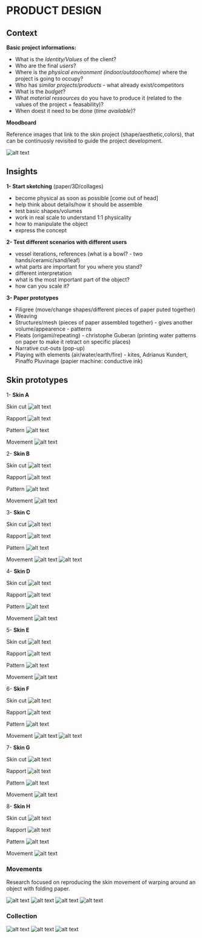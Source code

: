 # PRODUCT DESIGN

## Context

**Basic project informations:**
- What is the *Identity/Values* of the client?
- Who are the final *users*?
- Where is the *physical environment (indoor/outdoor/home)* where the project is going to occupy?
- Who has *similar projects/products* - what already exist/competitors
- What is the *budget*?
- What *material ressources* do you have to produce it (related to the values of the project + feasability)?
- When doest it need to be done (*time available*)?


**Moodboard**

Reference images that link to the skin project (shape/aesthetic,colors), that can be continuosly revisited to guide the project development.

![alt text](images/soft.robotics.moodboard.jpg)


## Insights
**1- Start sketching**
(paper/3D/collages)
- become physical as soon as possible [come out of head]
- help think about details/how it should be assemble
- test basic shapes/volumes
- work in real scale to understand 1:1 physicality
- how to manipulate the object
- express the concept


**2- Test different scenarios with different users**

- vessel iterations, references (what is a bowl? - two hands/ceramic/sand/leaf) 
- what parts are important for you where you stand?
- different interpretation
- what is the most important part of the object?
- how can you scale it?

**3- Paper prototypes**
 - Filigree (move/change shapes/different pieces of paper puted together)
 - Weaving
 - Structures/mesh (pieces of paper assembled together) - gives another volume/appearence - patterns
 - Pleats (origami/repeating) - christophe Guberan (printing water patterns on paper to make it retract on specific places)
 - Narrative cut-outs (pop-up)
 - Playing with elements (air/water/earth/fire) - kites, Adrianus Kundert, Pinaffo Pluvinage (papier machine: conductive ink)

## Skin prototypes

 1- **Skin A**

 Skin cut
     ![alt text](images/p.jpg)

Rapport
     ![alt text](images/p-rapport.jpg)

Pattern
     ![alt text](images/p-pattern.jpg)

Movement
     ![alt text](images/p-movement.jpg)

 2- **Skin B**

Skin cut
     ![alt text](images/b.jpg)

Rapport
     ![alt text](images/b-rapport.jpg)

Pattern
     ![alt text](images/b-pattern.jpg)

Movement
     ![alt text](images/b-movement.jpg)

  3- **Skin C**

Skin cut
     ![alt text](images/t.jpg)

Rapport
     ![alt text](images/t-rapport.jpg)

Pattern
     ![alt text](images/t-movement.jpg)

Movement
     ![alt text](images/t-movement1.jpg)
     ![alt text](images/t-movement2.jpg)
     
 4- **Skin D**

Skin cut
     ![alt text](images/e.jpg)

Rapport
     ![alt text](images/e-rapport.jpg)

Pattern
     ![alt text](images/e-pattern.jpg)

Movement
     ![alt text](images/e-movement.jpg)

5- **Skin E**

Skin cut
     ![alt text](images/l.jpg)

 Rapport
     ![alt text](images/l-rapport.jpg)

Pattern
     ![alt text](images/l-pattern.jpg)

Movement
     ![alt text](images/l-movement.jpg)

6- **Skin F**

Skin cut
     ![alt text](images/f.jpg)

Rapport
     ![alt text](images/f-rapport.jpg)

Pattern
     ![alt text](images/f-pattern.jpg)

Movement
     ![alt text](images/f-movement1.jpg)
     ![alt text](images/f-movement2.jpg)

 7- **Skin G**

Skin cut
     ![alt text](images/a.jpg)

Rapport
     ![alt text](images/a-rapport.jpg)

Pattern
     ![alt text](images/a-pattern.jpg)

Movement
     ![alt text](images/a-movement.jpg)

 8- **Skin H**
     
Skin cut
     ![alt text](images/h.jpg)

Rapport
     ![alt text](images/h-rapport.jpg)

Pattern
     ![alt text](images/h-pattern.jpg)

Movement
     ![alt text](images/h-movement.jpg)

### Movements
Research focused on reproducing the skin movement of warping around an object with folding paper.

 ![alt text](images/movementsA.jpg)
 ![alt text](images/movementsB.jpg)
 ![alt text](images/tentacoolA.jpg)
 ![alt text](images/tentacoolB.jpg)

### Collection
 ![alt text](images/presentation.jpg)
 ![alt text](images/collectionA.jpg)
 ![alt text](images/collectionB.jpg)